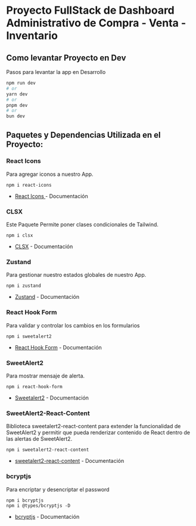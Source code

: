 # Proyecto FullStack de Dashboard Administrativo de Compra - Venta - Inventario

## Como levantar Proyecto en Dev

Pasos para levantar la app en Desarrollo

```bash
npm run dev
# or
yarn dev
# or
pnpm dev
# or
bun dev
```

## Paquetes y Dependencias Utilizada en el Proyecto:

### React Icons
Para agregar iconos a nuestro App.
````
npm i react-icons
````
- [React Icons ](https://react-icons.github.io/react-icons/) - Documentación

### CLSX
Este Paquete Permite poner clases condicionales de Tailwind.
````
npm i clsx
````
- [CLSX](https://www.npmjs.com/package/clsx) - Documentación

### Zustand
Para gestionar nuestro estados globales de nuestro App.
````
npm i zustand
````
- [Zustand](https://zustand-demo.pmnd.rs/) - Documentación

### React Hook Form
Para validar y controlar los cambios en los formularios
````
npm i sweetalert2
````
- [React Hook Form](https://react-hook-form.com/) - Documentación

### SweetAlert2
Para mostrar mensaje de alerta.
````
npm i react-hook-form
````
- [Sweetalert2](https://sweetalert2.github.io/) - Documentación

### SweetAlert2-React-Content
Biblioteca sweetalert2-react-content para extender la funcionalidad de SweetAlert2 y permitir que pueda renderizar contenido de React dentro de las alertas de SweetAlert2.
````
npm i sweetalert2-react-content
````
- [sweetalert2-react-content]() - Documentación

### bcryptjs
Para encriptar y desencriptar el password
````
npm i bcryptjs
npm i @types/bcryptjs -D
````
- [bcryptjs](https://www.npmjs.com/package/bcryptjs) - Documentación
